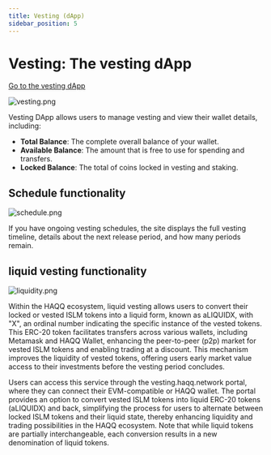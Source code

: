 ```yaml
---
title: Vesting (dApp)
sidebar_position: 5
---
```


# Vesting: The vesting dApp
[Go to the vesting dApp](https://vesting.haqq.network/)

![vesting.png](/img/vesting.png)

Vesting DApp allows users to manage vesting and view their wallet details, including:

* **Total Balance**: The complete overall balance of your wallet.
* **Available Balance**: The amount that is free to use for spending and transfers.
* **Locked Balance**: The total of coins locked in vesting and staking.

## Schedule functionality

![schedule.png](/img/schedule.png)

If you have ongoing vesting schedules, the site displays the full vesting timeline, details about the next release period, and how many periods remain.

## liquid vesting functionality 

![liquidity.png](/img/liquidity.png)

Within the HAQQ ecosystem, liquid vesting allows users to convert their locked or vested ISLM tokens into a liquid form, known as aLIQUIDX, with "X", an ordinal number indicating the specific instance of the vested tokens. This ERC-20 token facilitates transfers across various wallets, including Metamask and HAQQ Wallet, enhancing the peer-to-peer (p2p) market for vested ISLM tokens and enabling trading at a discount. This mechanism improves the liquidity of vested tokens, offering users early market value access to their investments before the vesting period concludes.

Users can access this service through the vesting.haqq.network portal, where they can connect their EVM-compatible or HAQQ wallet. The portal provides an option to convert vested ISLM tokens into liquid ERC-20 tokens (aLIQUIDX) and back, simplifying the process for users to alternate between locked ISLM tokens and their liquid state, thereby enhancing liquidity and trading possibilities in the HAQQ ecosystem.
Note that while liquid tokens are partially interchangeable, each conversion results in a new denomination of liquid tokens.
